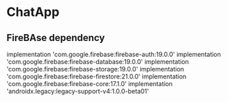 # ChatApp

<h2> FireBAse dependency</h2>
    implementation 'com.google.firebase:firebase-auth:19.0.0'
    implementation 'com.google.firebase:firebase-database:19.0.0'
    implementation 'com.google.firebase:firebase-storage:19.0.0'
    implementation 'com.google.firebase:firebase-firestore:21.0.0'
    implementation 'com.google.firebase:firebase-core:17.1.0'
    implementation 'androidx.legacy:legacy-support-v4:1.0.0-beta01'
